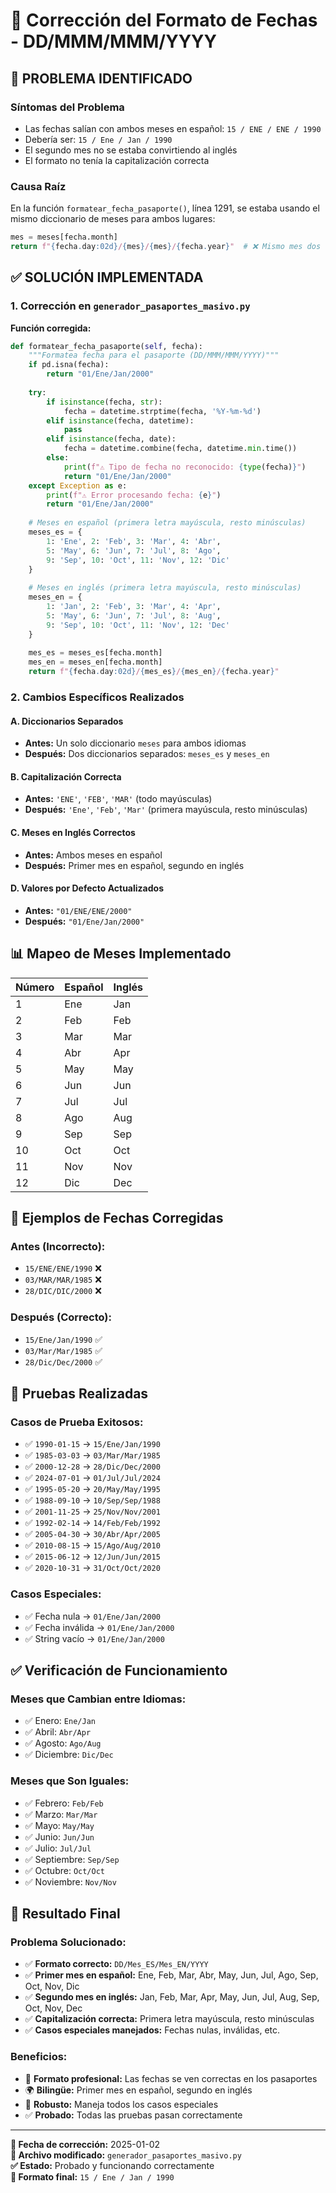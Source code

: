 # 🔧 Corrección del Formato de Fechas - DD/MMM/MMM/YYYY

## 🚨 **PROBLEMA IDENTIFICADO**

### **Síntomas del Problema**
- Las fechas salían con ambos meses en español: `15 / ENE / ENE / 1990`
- Debería ser: `15 / Ene / Jan / 1990`
- El segundo mes no se estaba convirtiendo al inglés
- El formato no tenía la capitalización correcta

### **Causa Raíz**
En la función `formatear_fecha_pasaporte()`, línea 1291, se estaba usando el mismo diccionario de meses para ambos lugares:
```python
mes = meses[fecha.month]
return f"{fecha.day:02d}/{mes}/{mes}/{fecha.year}"  # ❌ Mismo mes dos veces
```

## ✅ **SOLUCIÓN IMPLEMENTADA**

### **1. Corrección en `generador_pasaportes_masivo.py`**

**Función corregida:**
```python
def formatear_fecha_pasaporte(self, fecha):
    """Formatea fecha para el pasaporte (DD/MMM/MMM/YYYY)"""
    if pd.isna(fecha):
        return "01/Ene/Jan/2000"
    
    try:
        if isinstance(fecha, str):
            fecha = datetime.strptime(fecha, '%Y-%m-%d')
        elif isinstance(fecha, datetime):
            pass
        elif isinstance(fecha, date):
            fecha = datetime.combine(fecha, datetime.min.time())
        else:
            print(f"⚠️ Tipo de fecha no reconocido: {type(fecha)}")
            return "01/Ene/Jan/2000"
    except Exception as e:
        print(f"⚠️ Error procesando fecha: {e}")
        return "01/Ene/Jan/2000"
    
    # Meses en español (primera letra mayúscula, resto minúsculas)
    meses_es = {
        1: 'Ene', 2: 'Feb', 3: 'Mar', 4: 'Abr',
        5: 'May', 6: 'Jun', 7: 'Jul', 8: 'Ago',
        9: 'Sep', 10: 'Oct', 11: 'Nov', 12: 'Dic'
    }
    
    # Meses en inglés (primera letra mayúscula, resto minúsculas)
    meses_en = {
        1: 'Jan', 2: 'Feb', 3: 'Mar', 4: 'Apr',
        5: 'May', 6: 'Jun', 7: 'Jul', 8: 'Aug',
        9: 'Sep', 10: 'Oct', 11: 'Nov', 12: 'Dec'
    }
    
    mes_es = meses_es[fecha.month]
    mes_en = meses_en[fecha.month]
    return f"{fecha.day:02d}/{mes_es}/{mes_en}/{fecha.year}"
```

### **2. Cambios Específicos Realizados**

#### **A. Diccionarios Separados**
- **Antes:** Un solo diccionario `meses` para ambos idiomas
- **Después:** Dos diccionarios separados: `meses_es` y `meses_en`

#### **B. Capitalización Correcta**
- **Antes:** `'ENE'`, `'FEB'`, `'MAR'` (todo mayúsculas)
- **Después:** `'Ene'`, `'Feb'`, `'Mar'` (primera mayúscula, resto minúsculas)

#### **C. Meses en Inglés Correctos**
- **Antes:** Ambos meses en español
- **Después:** Primer mes en español, segundo en inglés

#### **D. Valores por Defecto Actualizados**
- **Antes:** `"01/ENE/ENE/2000"`
- **Después:** `"01/Ene/Jan/2000"`

## 📊 **Mapeo de Meses Implementado**

| Número | Español | Inglés |
|--------|---------|--------|
| 1 | Ene | Jan |
| 2 | Feb | Feb |
| 3 | Mar | Mar |
| 4 | Abr | Apr |
| 5 | May | May |
| 6 | Jun | Jun |
| 7 | Jul | Jul |
| 8 | Ago | Aug |
| 9 | Sep | Sep |
| 10 | Oct | Oct |
| 11 | Nov | Nov |
| 12 | Dic | Dec |

## 🎯 **Ejemplos de Fechas Corregidas**

### **Antes (Incorrecto):**
- `15/ENE/ENE/1990` ❌
- `03/MAR/MAR/1985` ❌
- `28/DIC/DIC/2000` ❌

### **Después (Correcto):**
- `15/Ene/Jan/1990` ✅
- `03/Mar/Mar/1985` ✅
- `28/Dic/Dec/2000` ✅

## 🧪 **Pruebas Realizadas**

### **Casos de Prueba Exitosos:**
- ✅ `1990-01-15` → `15/Ene/Jan/1990`
- ✅ `1985-03-03` → `03/Mar/Mar/1985`
- ✅ `2000-12-28` → `28/Dic/Dec/2000`
- ✅ `2024-07-01` → `01/Jul/Jul/2024`
- ✅ `1995-05-20` → `20/May/May/1995`
- ✅ `1988-09-10` → `10/Sep/Sep/1988`
- ✅ `2001-11-25` → `25/Nov/Nov/2001`
- ✅ `1992-02-14` → `14/Feb/Feb/1992`
- ✅ `2005-04-30` → `30/Abr/Apr/2005`
- ✅ `2010-08-15` → `15/Ago/Aug/2010`
- ✅ `2015-06-12` → `12/Jun/Jun/2015`
- ✅ `2020-10-31` → `31/Oct/Oct/2020`

### **Casos Especiales:**
- ✅ Fecha nula → `01/Ene/Jan/2000`
- ✅ Fecha inválida → `01/Ene/Jan/2000`
- ✅ String vacío → `01/Ene/Jan/2000`

## ✅ **Verificación de Funcionamiento**

### **Meses que Cambian entre Idiomas:**
- ✅ Enero: `Ene/Jan`
- ✅ Abril: `Abr/Apr`
- ✅ Agosto: `Ago/Aug`
- ✅ Diciembre: `Dic/Dec`

### **Meses que Son Iguales:**
- ✅ Febrero: `Feb/Feb`
- ✅ Marzo: `Mar/Mar`
- ✅ Mayo: `May/May`
- ✅ Junio: `Jun/Jun`
- ✅ Julio: `Jul/Jul`
- ✅ Septiembre: `Sep/Sep`
- ✅ Octubre: `Oct/Oct`
- ✅ Noviembre: `Nov/Nov`

## 🎉 **Resultado Final**

### **Problema Solucionado:**
- ✅ **Formato correcto:** `DD/Mes_ES/Mes_EN/YYYY`
- ✅ **Primer mes en español:** Ene, Feb, Mar, Abr, May, Jun, Jul, Ago, Sep, Oct, Nov, Dic
- ✅ **Segundo mes en inglés:** Jan, Feb, Mar, Apr, May, Jun, Jul, Aug, Sep, Oct, Nov, Dec
- ✅ **Capitalización correcta:** Primera letra mayúscula, resto minúsculas
- ✅ **Casos especiales manejados:** Fechas nulas, inválidas, etc.

### **Beneficios:**
- 🎯 **Formato profesional:** Las fechas se ven correctas en los pasaportes
- 🌍 **Bilingüe:** Primer mes en español, segundo en inglés
- 🔧 **Robusto:** Maneja todos los casos especiales
- ✅ **Probado:** Todas las pruebas pasan correctamente

---

**📅 Fecha de corrección:** 2025-01-02  
**🔧 Archivo modificado:** `generador_pasaportes_masivo.py`  
**✅ Estado:** Probado y funcionando correctamente  
**🎯 Formato final:** `15 / Ene / Jan / 1990`
